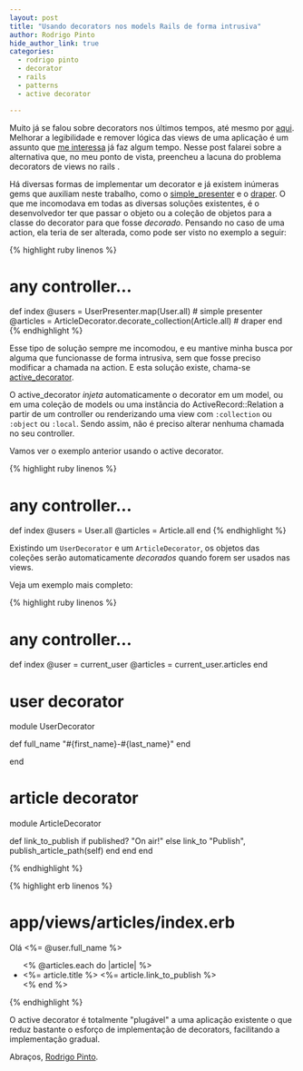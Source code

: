 ```yaml
---
layout: post
title: "Usando decorators nos models Rails de forma intrusiva"
author: Rodrigo Pinto
hide_author_link: true
categories:
  - rodrigo pinto
  - decorator
  - rails
  - patterns
  - active decorator

---
```


Muito já se falou sobre decorators nos últimos tempos, até mesmo por [aqui][dec]. Melhorar a legibilidade e remover lógica das views de uma aplicação é um assunto que [me interessa][tech] já faz algum tempo. Nesse post falarei sobre a alternativa que, no meu ponto de vista, preencheu a lacuna do problema decorators de views no rails .

<!--more-->

Há diversas formas de implementar um decorator e já existem inúmeras gems que auxiliam neste trabalho, como o [simple_presenter][sp] e o [draper][draper]. O que me incomodava em todas as diversas soluções existentes, é  o desenvolvedor ter que passar o objeto ou a coleção de objetos para a classe do decorator para que fosse _decorado_. Pensando no caso de uma action, ela teria de ser alterada, como pode ser visto no exemplo a seguir:

{% highlight ruby linenos %}
# any controller...
def index
  @users = UserPresenter.map(User.all) # simple presenter
  @articles = ArticleDecorator.decorate_collection(Article.all) # draper
end
{% endhighlight %}

Esse tipo de solução sempre me incomodou, e eu mantive minha busca por alguma que funcionasse de forma intrusiva, sem que fosse preciso modificar a chamada na action. E esta solução existe, chama-se [active_decorator][ad].

O active_decorator _injeta_ automaticamente o decorator em um model, ou em uma coleção de models ou uma instância do ActiveRecord::Relation a partir de um controller ou renderizando uma view com `:collection` ou `:object` ou `:local`. Sendo assim, não é preciso alterar nenhuma chamada no seu controller.

Vamos ver o exemplo anterior usando o active decorator.

{% highlight ruby linenos %}
# any controller...
def index
  @users = User.all
  @articles = Article.all
end
{% endhighlight %}

Existindo um `UserDecorator` e um `ArticleDecorator`, os objetos das coleções serão automaticamente _decorados_ quando forem ser usados nas views.

Veja um exemplo mais completo:

{% highlight ruby linenos %}
# any controller...
def index
  @user = current_user
  @articles = current_user.articles
end

# user decorator
module UserDecorator

  def full_name
    "#{first_name}-#{last_name}"
  end

end

# article decorator
module ArticleDecorator

  def link_to_publish
    if published?
      "On air!"
    else
      link_to "Publish", publish_article_path(self)
    end
  end
end

{% endhighlight %}

{% highlight erb linenos %}
# app/views/articles/index.erb

Olá <%= @user.full_name %>

<ul>
<% @articles.each do |article| %>
  <li>
    <%= article.title %>
    <%= article.link_to_publish %>
  </li>
<% end %>
</ul>

{% endhighlight %}

O active decorator é totalmente "plugável" a uma aplicação existente o que reduz bastante o esforço de implementação de decorators, facilitando a implementação gradual.


Abraços, [Rodrigo Pinto](http://twitter.com/rodrigoospinto).


[tech]: http://helabs.com.br/blog/2012/11/16/tech-talk-rodrigo-pinto-explorando-as-views-rails/
[cafe]: http://helabs.com.br/eventos/cafe-com-dev/
[dec]: http://helabs.com.br/blog/categories/decorator/
[sp]: https://github.com/fnando/simple_presenter
[draper]: https://github.com/drapergem/draper
[ad]: https://github.com/amatsuda/active_decorator
